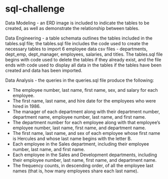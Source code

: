 # sql-challenge

Data Modeling - an ERD image is included to indicate the tables to be created, as well as demonstrate the relationship between tables.



Data Engineering - a table schemata outlines the tables included in the tables.sql file; the tables.sql file includes the code used to create the necessary tables to import 6 employee data csv files - departments, dept_emp, dept_manager, employees, salaries, and titles. The tables.sql file begins with code used to delete the tables if they already exist, and the file ends with code used to display all data in the tables if the tables have been created and data has been imported.




Data Analysis - the queries in the queries.sql file produce the following: 

- The employee number, last name, first name, sex, and salary for each employee.
- The first name, last name, and hire date for the employees who were hired in 1986.
- The manager of each department along with their department number, department name, employee number, last name, and first name.
- The department number for each employee along with that employee’s employee number, last name, first name, and department name.
- The first name, last name, and sex of each employee whose first name is Hercules and whose last name begins with the letter B.
- Each employee in the Sales department, including their employee number, last name, and first name.
- Each employee in the Sales and Development departments, including their employee number, last name, first name, and department name.
- The frequency counts, in descending order, of all the employee last names (that is, how many employees share each last name).


